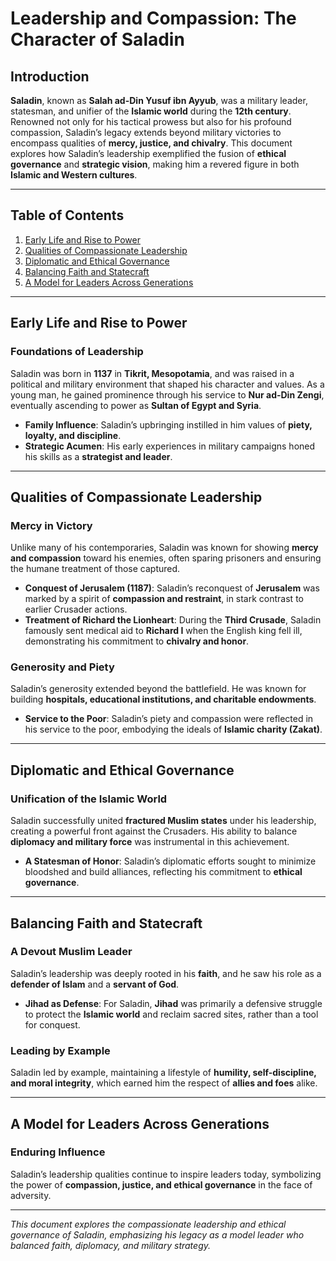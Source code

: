 # Leadership and Compassion: The Character of Saladin

## Introduction

**Saladin**, known as **Salah ad-Din Yusuf ibn Ayyub**, was a military leader, statesman, and unifier of the **Islamic world** during the **12th century**. Renowned not only for his tactical prowess but also for his profound compassion, Saladin’s legacy extends beyond military victories to encompass qualities of **mercy, justice, and chivalry**. This document explores how Saladin’s leadership exemplified the fusion of **ethical governance** and **strategic vision**, making him a revered figure in both **Islamic and Western cultures**.

---

## Table of Contents

1. [Early Life and Rise to Power](#early-life-and-rise-to-power)
2. [Qualities of Compassionate Leadership](#qualities-of-compassionate-leadership)
3. [Diplomatic and Ethical Governance](#diplomatic-and-ethical-governance)
4. [Balancing Faith and Statecraft](#balancing-faith-and-statecraft)
5. [A Model for Leaders Across Generations](#a-model-for-leaders-across-generations)

---

## Early Life and Rise to Power

### Foundations of Leadership

Saladin was born in **1137** in **Tikrit, Mesopotamia**, and was raised in a political and military environment that shaped his character and values. As a young man, he gained prominence through his service to **Nur ad-Din Zengi**, eventually ascending to power as **Sultan of Egypt and Syria**.

- **Family Influence**: Saladin’s upbringing instilled in him values of **piety, loyalty, and discipline**.
- **Strategic Acumen**: His early experiences in military campaigns honed his skills as a **strategist and leader**.

---

## Qualities of Compassionate Leadership

### Mercy in Victory

Unlike many of his contemporaries, Saladin was known for showing **mercy and compassion** toward his enemies, often sparing prisoners and ensuring the humane treatment of those captured.

- **Conquest of Jerusalem (1187)**: Saladin’s reconquest of **Jerusalem** was marked by a spirit of **compassion and restraint**, in stark contrast to earlier Crusader actions.
- **Treatment of Richard the Lionheart**: During the **Third Crusade**, Saladin famously sent medical aid to **Richard I** when the English king fell ill, demonstrating his commitment to **chivalry and honor**.

### Generosity and Piety

Saladin’s generosity extended beyond the battlefield. He was known for building **hospitals, educational institutions, and charitable endowments**.

- **Service to the Poor**: Saladin’s piety and compassion were reflected in his service to the poor, embodying the ideals of **Islamic charity (Zakat)**.

---

## Diplomatic and Ethical Governance

### Unification of the Islamic World

Saladin successfully united **fractured Muslim states** under his leadership, creating a powerful front against the Crusaders. His ability to balance **diplomacy and military force** was instrumental in this achievement.

- **A Statesman of Honor**: Saladin’s diplomatic efforts sought to minimize bloodshed and build alliances, reflecting his commitment to **ethical governance**.

---

## Balancing Faith and Statecraft

### A Devout Muslim Leader

Saladin’s leadership was deeply rooted in his **faith**, and he saw his role as a **defender of Islam** and a **servant of God**.

- **Jihad as Defense**: For Saladin, **Jihad** was primarily a defensive struggle to protect the **Islamic world** and reclaim sacred sites, rather than a tool for conquest.

### Leading by Example

Saladin led by example, maintaining a lifestyle of **humility, self-discipline, and moral integrity**, which earned him the respect of **allies and foes** alike.

---

## A Model for Leaders Across Generations

### Enduring Influence

Saladin’s leadership qualities continue to inspire leaders today, symbolizing the power of **compassion, justice, and ethical governance** in the face of adversity.

---

*This document explores the compassionate leadership and ethical governance of Saladin, emphasizing his legacy as a model leader who balanced faith, diplomacy, and military strategy.*
